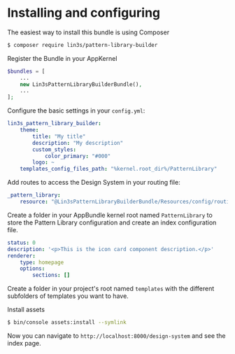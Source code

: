 # Installing and configuring

The easiest way to install this bundle is using Composer
```bash
$ composer require lin3s/pattern-library-builder
```
Register the Bundle in your AppKernel 
```php
$bundles = [
    ...
    new Lin3sPatternLibraryBuilderBundle(),
    ...
];
```
Configure the basic settings in your `config.yml`:
```yaml
lin3s_pattern_library_builder:
    theme:
        title: "My title"
        description: "My description"
        custom_styles:
            color_primary: "#000"
        logo: ~
    templates_config_files_path: "%kernel.root_dir%/PatternLibrary"
```
Add routes to access the Design System in your routing file:
```yaml
_pattern_library:
    resource: "@Lin3sPatternLibraryBuilderBundle/Resources/config/routing.yml"
```
Create a folder in your AppBundle kernel root named `PatternLibrary` to store the Pattern Library configuration
and create an index configuration file.
```yaml
status: 0
description: '<p>This is the icon card component description.</p>'
renderer:
    type: homepage
    options:
        sections: []
```
Create a folder in your project's root named `templates` with the different subfolders of templates you want to have. 

Install assets 
```bash
$ bin/console assets:install --symlink
``` 

Now you can navigate to `http://localhost:8000/design-system` and see the index page.
